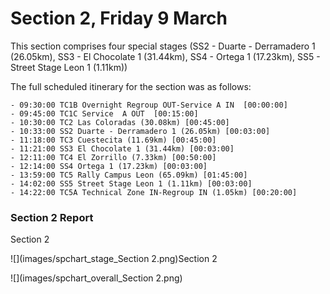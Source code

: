 # Section 2, Friday 9 March

This section comprises four special stages (SS2 - Duarte - Derramadero 1 (26.05km), SS3 - El Chocolate 1 (31.44km), SS4 - Ortega 1 (17.23km), SS5 - Street Stage Leon 1 (1.11km))

The full scheduled itinerary for the section was as follows:

	- 09:30:00 TC1B Overnight Regroup OUT-Service A IN  [00:00:00]
	- 09:45:00 TC1C Service  A OUT  [00:15:00]
	- 10:30:00 TC2 Las Coloradas (30.08km) [00:45:00]
	- 10:33:00 SS2 Duarte - Derramadero 1 (26.05km) [00:03:00]
	- 11:18:00 TC3 Cuestecita (11.69km) [00:45:00]
	- 11:21:00 SS3 El Chocolate 1 (31.44km) [00:03:00]
	- 12:11:00 TC4 El Zorrillo (7.33km) [00:50:00]
	- 12:14:00 SS4 Ortega 1 (17.23km) [00:03:00]
	- 13:59:00 TC5 Rally Campus Leon (65.09km) [01:45:00]
	- 14:02:00 SS5 Street Stage Leon 1 (1.11km) [00:03:00]
	- 14:22:00 TC5A Technical Zone IN-Regroup IN (1.05km) [00:20:00]

### Section 2 Report
Section 2

![](images/spchart_stage_Section 2.png)Section 2

![](images/spchart_overall_Section 2.png)